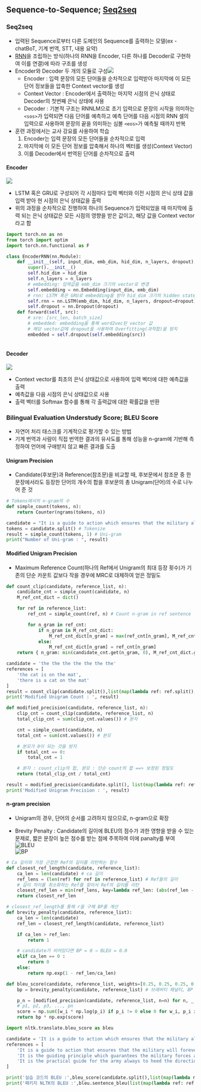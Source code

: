## Sequence-to-Sequence; [Seq2seq](https://wikidocs.net/24996)
### Seq2seq
- 입력된 Sequence로부터 다른 도메인의 Sequence를 출력하는 모델(ex - chatBoT, 기계 번역, STT, 내용 요약)
- [RNN](./Recurrent%20Neural%20Network)을 조립하는 방식(하나의 RNN을 Encoder, 다른 하나를 Decoder로 구현하여 이를 연결)에 따라 구조를 생성
- Encoder와 Decoder 두 개의 모듈로 구성![](../Attatched/Pasted%20image%2020240327203735.png)
	- Encoder : 입력 문장의 모든 단어들을 순차적으로 입력받아 마지막에 이 모든 단어 정보들을 압축한 Context vector를 생성
    * Context Vector : Encoder에서 출력하는 마지막 시점의 은닉 상태로 Decoder의 첫번째 은닉 상태에 사용
    * Decoder : 기본적 구조는 RNNLM으로 초기 입력으로 문장의 시작을 의미하는 `<sos>`가 입력되면 다음 단어를 예측하고 예측 단어를 다음 시점의 RNN 셀의 입력으로 사용하여 문장의 끝을 의미하는 심볼 `<eos>`가 예측될 때까지 반복
- 훈련 과정에서는 교사 강요를 사용하여 학습
	1. Encoder는 입력 문장의 모든 단어들을 순차적으로 입력
	2. 마지막에 이 모든 단어 정보를 압축해서 하나의 벡터를 생성(Context Vector)
	3. 이를 Decoder에서 번역된 단어를 순차적으로 출력
#### Encoder
![](../Attatched/Pasted%20image%2020240327204349.png)
- LSTM 혹은 GRU로 구성되어 각 시점마다 입력 벡터와 이전 시점의 은닉 상태 값을 입력 받아 현 시점의 은닉 상태값을 출력
- 위의 과정을 순차적으로 진행하여 하나의 Sequence가 입력되었을 때 마지막에 출력 되는 은닉 상태값은 모든 시점의 영향을 받은 값이고, 해당 값을 Context vector라고 함


```python
import torch.nn as nn
from torch import optim
import torch.nn.functional as F

class EncoderRNN(nn.Module):
	def __init__(self, input_dim, emb_dim, hid_dim, n_layers, dropout):
		super().__init__()
		self.hid_dim = hid_dim
		self.n_layers = n_layers
		# embedding: 입력값을 emb_dim 크기의 vector로 변경
		self.embedding = nn.Embedding(input_dim, emb_dim)
		# rnn: LSTM 혹은 GRU로 embedding을 받아 hid_dim 크기의 hidden state; cell을 출력
		self.rnn = nn.LSTM(emb_dim, hid_dim, n_layers, dropout=dropout)
		self.dropout = nn.Dropout(dropout)
	def forward(self, src):
		# sre: [src_len, batch_size]
		# embedded: embedding을 통해 word2vec된 vector 값
		# 해당 vector값에 dropout을 사용하여 Overfitting(과적합)을 방지
		embedded = self.dropout(self.embedding(src))
	
```

#### Decoder
![](../Attatched/Pasted%20image%2020240327204753.png)
- Context vector를 최초의 은닉 상태값으로 사용하여 입력 벡터에 대한 예측값을 출력
- 예측값을 다음 시점의 은닉 상태값으로 사용
- 출력 벡터를 Softmax 함수를 통해 각 출력값에 대한 확률값을 반환
### Bilingual Evaluation Understudy Score; BLEU Score
- 자연어 처리 태스크를 기계적으로 평가할 수 있는 방법
- 기계 번역과 사람이 직접 번역한 결과의 유사도를 통해 성능을 n-gram에 기반해 측정하여 언어에 구애받지 않고 빠른 결과를 도출
#### Unigram Precision
- Candidate(후보문)과 Reference(참조문)을 비교할 때, 후보문에서 참조문 중 한 문장에서라도 등장한 단어의 개수의 합을 후보문의 총 Unigram(단어)의 수로 나누어 준 것    
```python
# Tokens에서의 n-gram의 수
def simple_count(tokens, n):
	return Counter(ngrams(tokens, n))

candidate = "It is a guide to action which ensures that the military always obeys the commands of the party."
tokens = candidate.split() # Tokenize
result = simple_count(tokens, 1) # Uni-gram
print("Number of Uni-gram : ", result)
```
#### Modified Unigram Precision 
- Maximum Reference Count(하나의 Ref에서 Unigram의 최대 등장 횟수)가 기존의 단순 카운트 값보다 작을 경우에 MRC로 대체하여 얻은 정밀도
```python
def count_clip(candidate, reference_list, n):
	candidate_cnt = simple_count(candidate, n)
	M_ref_cnt_dict = dict()

	for ref in reference_list:
		ref_cnt = simple_count(ref, n) # Count n-gram in ref sentence

		for n_gram in ref_cnt:
			if n_gram in M_ref_cnt_dict:
				M_ref_cnt_dict[n_gram] = max(ref_cnt[n_gram], M_ref_cnt_dict[n_gram])
			else:
				M_ref_cnt_dict[n_gram] = ref_cnt[n_gram]
	return { n_gram: min(candidate_cnt.get(n_gram, 0), M_ref_cnt_dict.get(n_gram, 0)) for n_gram in candidate_cnt }

candidate = 'the the the the the the the'
references = [
	'the cat is on the mat',
	'there is a cat on the mat'
]
result = count_clip(candidate.split(),list(map(lambda ref: ref.split(), references)),1)
print('Modified Unigram Count : ', result)

def modified_precision(candidate, reference_list, n):
	clip_cnt = count_clip(candidate, reference_list, n) 
	total_clip_cnt = sum(clip_cnt.values()) # 분자

	cnt = simple_count(candidate, n)
	total_cnt = sum(cnt.values()) # 분모

	# 분모가 0이 되는 것을 방지
	if total_cnt == 0: 
		total_cnt = 1

	# 분자 : count_clip의 합, 분모 : 단순 count의 합 ==> 보정된 정밀도
	return (total_clip_cnt / total_cnt)

result = modified_precision(candidate.split(), list(map(lambda ref: ref.split(), references)), n=1)
print('Modified Unigram Precision : ', result)
```
#### n-gram precision 
- Unigram의 경우, 단어의 순서를 고려하지 않으므로, n-gram으로 확장
* Brevity Penalty : Candidate의 길이에 BLEU의 점수가 과한 영향을 받을 수 있는 문제로, 짧은 문장이 높은 점수를 받는 점에 주목하여 이에 panalty를 부여<br> ![BLEU](../Attatched/BLEU.jpg) <br>![BP](..//Brevity_Penalty.jpg)
```python
# Ca 길이와 가장 근접한 Ref의 길이를 리턴하는 함수
def closest_ref_length(candidate, reference_list):
	ca_len = len(candidate) # ca 길이
	ref_lens = (len(ref) for ref in reference_list) # Ref들의 길이
	# 길이 차이를 최소화하는 Ref를 찾아서 Ref의 길이를 리턴
	closest_ref_len = min(ref_lens, key=lambda ref_len: (abs(ref_len - ca_len), ref_len))
	return closest_ref_len

# closest_ref_length를 통해 r을 구해 BP를 계산
def brevity_penalty(candidate, reference_list):
	ca_len = len(candidate)
	ref_len = closest_ref_length(candidate, reference_list)

	if ca_len > ref_len:
		return 1

	# candidate가 비어있다면 BP = 0 → BLEU = 0.0
	elif ca_len == 0 :
		return 0
	else:
		return np.exp(1 - ref_len/ca_len)

def bleu_score(candidate, reference_list, weights=[0.25, 0.25, 0.25, 0.25]):
	bp = brevity_penalty(candidate, reference_list) # 브레버티 패널티, BP

	p_n = [modified_precision(candidate, reference_list, n=n) for n, _ in enumerate(weights,start=1)] 
	# p1, p2, p3, ..., pn
	score = np.sum([w_i * np.log(p_i) if p_i != 0 else 0 for w_i, p_i in zip(weights, p_n)])
	return bp * np.exp(score)

import nltk.translate.bleu_score as bleu

candidate = 'It is a guide to action which ensures that the military always obeys the commands of the party'
references = [
	'It is a guide to action that ensures that the military will forever heed Party commands',
	'It is the guiding principle which guarantees the military forces always being under the command of the Party',
	'It is the practical guide for the army always to heed the directions of the party'
]

print('실습 코드의 BLEU :',bleu_score(candidate.split(),list(map(lambda ref: ref.split(), references))))
print('패키지 NLTK의 BLEU :',bleu.sentence_bleu(list(map(lambda ref: ref.split(), references)),candidate.split()))
```